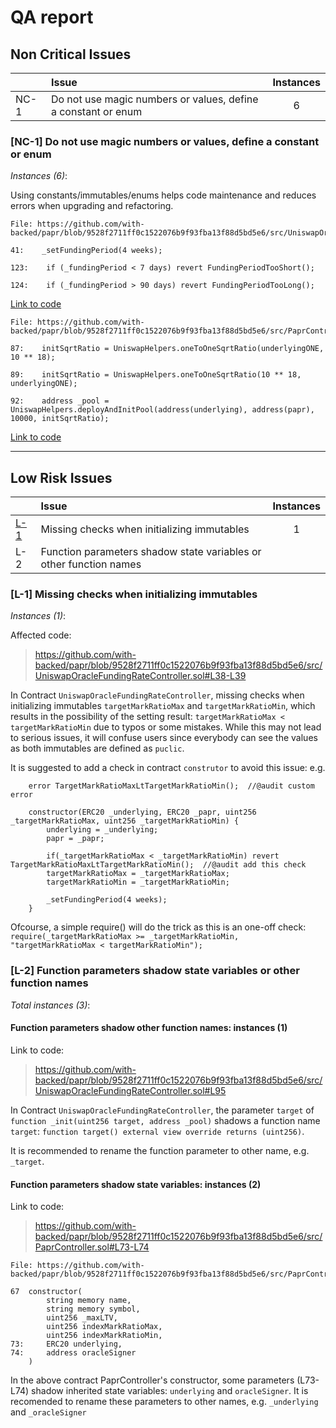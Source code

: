 
# QA report

## Non Critical Issues


|      | Issue                                                         | Instances |
| ---- |:------------------------------------------------------------- |:---------:|
| NC-1 | Do not use magic numbers or values, define a constant or enum | 6          |

### [NC-1] Do not use magic numbers or values, define a constant or enum

*Instances (6)*:

Using constants/immutables/enums helps code maintenance and reduces errors when upgrading and refactoring.

```solidity
File: https://github.com/with-backed/papr/blob/9528f2711ff0c1522076b9f93fba13f88d5bd5e6/src/UniswapOracleFundingRateController.sol

41:    _setFundingPeriod(4 weeks);

123:    if (_fundingPeriod < 7 days) revert FundingPeriodTooShort();

124:    if (_fundingPeriod > 90 days) revert FundingPeriodTooLong();
```
[Link to code](https://github.com/with-backed/papr/blob/9528f2711ff0c1522076b9f93fba13f88d5bd5e6/src/UniswapOracleFundingRateController.sol)

```solidity
File: https://github.com/with-backed/papr/blob/9528f2711ff0c1522076b9f93fba13f88d5bd5e6/src/PaprController.sol

87:    initSqrtRatio = UniswapHelpers.oneToOneSqrtRatio(underlyingONE, 10 ** 18);

89:    initSqrtRatio = UniswapHelpers.oneToOneSqrtRatio(10 ** 18, underlyingONE);

92:    address _pool = UniswapHelpers.deployAndInitPool(address(underlying), address(papr), 10000, initSqrtRatio);
```
[Link to code](https://github.com/with-backed/papr/blob/9528f2711ff0c1522076b9f93fba13f88d5bd5e6/src/PaprController.sol)

---

## Low Risk Issues

|             | Issue                                                              | Instances |
| ----------- |:------------------------------------------------------------------ |:---------:|
| [L-1](#L-1) | Missing checks when initializing immutables                        |    1       |
| L-2         | Function parameters shadow state variables or other function names |           |


### [L-1] Missing checks when initializing immutables

*Instances (1)*:

Affected code:
>https://github.com/with-backed/papr/blob/9528f2711ff0c1522076b9f93fba13f88d5bd5e6/src/UniswapOracleFundingRateController.sol#L38-L39

In Contract `UniswapOracleFundingRateController`, missing checks when initializing immutables `targetMarkRatioMax` and `targetMarkRatioMin`, which results in the possibility of the setting result:
`targetMarkRatioMax < targetMarkRatioMin` due to typos or some mistakes. While this may not lead to serious issues, it will confuse users since everybody can see the values as both immutables are defined as `puclic`.

It is suggested to add a check in contract `construtor` to avoid this issue: e.g. 
```solidity
    error TargetMarkRatioMaxLtTargetMarkRatioMin();  //@audit custom error
    
    constructor(ERC20 _underlying, ERC20 _papr, uint256 _targetMarkRatioMax, uint256 _targetMarkRatioMin) {
        underlying = _underlying;
        papr = _papr;
        
        if(_targetMarkRatioMax < _targetMarkRatioMin) revert TargetMarkRatioMaxLtTargetMarkRatioMin();  //@audit add this check
        targetMarkRatioMax = _targetMarkRatioMax;
        targetMarkRatioMin = _targetMarkRatioMin;

        _setFundingPeriod(4 weeks);
    }
```

Ofcourse, a simple require() will do the trick as this is an one-off check:
`require(_targetMarkRatioMax >= _targetMarkRatioMin, "targetMarkRatioMax < targetMarkRatioMin");`

### [L-2] Function parameters shadow state variables or other function names

*Total instances (3)*:

#### Function parameters shadow other function names: instances (1)

Link to code:
>https://github.com/with-backed/papr/blob/9528f2711ff0c1522076b9f93fba13f88d5bd5e6/src/UniswapOracleFundingRateController.sol#L95
>

In Contract `UniswapOracleFundingRateController`, the parameter `target` of `function _init(uint256 target, address _pool)`  shadows a function name `target`: `function target() external view override returns (uint256)`.

It is recommended to rename the function parameter to other name, e.g. `_target`.

#### Function parameters shadow state variables: instances (2)

Link to code:
>https://github.com/with-backed/papr/blob/9528f2711ff0c1522076b9f93fba13f88d5bd5e6/src/PaprController.sol#L73-L74


```solidity
File: https://github.com/with-backed/papr/blob/9528f2711ff0c1522076b9f93fba13f88d5bd5e6/src/PaprController.sol

67  constructor(
        string memory name,
        string memory symbol,
        uint256 _maxLTV,
        uint256 indexMarkRatioMax,
        uint256 indexMarkRatioMin,
73:     ERC20 underlying,
74:     address oracleSigner
    )
```

In the above contract PaprController's constructor, some parameters (L73-L74) shadow inherited state variables: `underlying` and `oracleSigner`. It is recomended to rename these parameters to other names, e.g. `_underlying` and `_oracleSigner`
